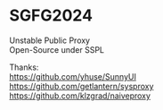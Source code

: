 # SGFG2024
Unstable Public Proxy  
Open-Source under SSPL
  
Thanks:  
https://github.com/yhuse/SunnyUI  
https://github.com/getlantern/sysproxy  
https://github.com/klzgrad/naiveproxy  
